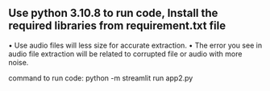 Use python 3.10.8 to run code,
Install the required libraries from requirement.txt file
------------------------------------------------------------------------------------------------------
• Use audio files will less size for accurate extraction.
• The error you see in audio file extraction will be related to corrupted file or audio with more noise.

command to run code: python -m streamlit run app2.py